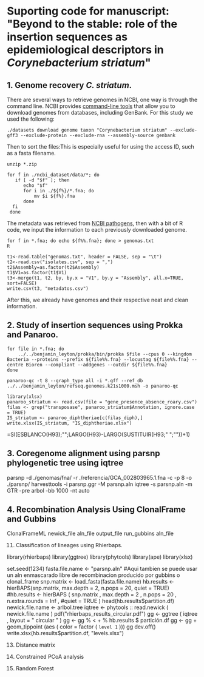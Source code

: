 # Suporting code for manuscript: "Beyond to the stable: role of the insertion sequences as epidemiological descriptors in *Corynebacterium striatum*"

## 1. Genome recovery *C. striatum*.

There are several ways to retrieve genomes in NCBI, one way is through the command line. NCBI provides [command-line tools](https://www.ncbi.nlm.nih.gov/datasets/docs/v1/quickstarts/command-line-tools/) that allow you to download genomes from databases, including GenBank.
For this study we used the following:

`./datasets download genome taxon "Corynebacterium striatum" --exclude-gff3 --exclude-protein --exclude-rna --assembly-source genbank`

Then to sort the files:This is especially useful for using the access ID, such as a fasta filename.

`unzip *.zip`
```
for f in ./ncbi_dataset/data/*; do
   if [ -d "$f" ]; then
      echo "$f"
      for i in ./${f%}/*.fna; do
          mv $i ${f%}.fna
      done
  fi
 done
 ```

The metadata was retrieved from [NCBI pathogens](https://www.ncbi.nlm.nih.gov/pathogens//isolates/#taxgroup_name:%22Corynebacterium%20striatum%22), then with a bit of R code, we input the information to each previously downloaded genome.
 
```
for f in *.fna; do echo ${f%%.fna}; done > genomas.txt
R
```
```
t1<-read.table("genomas.txt", header = FALSE, sep = "\t")
t2<-read.csv("isolates.csv", sep = ",")
t2$Assembly=as.factor(t2$Assembly)
t1$V1=as.factor(t1$V1)
t3<-merge(t1, t2, by, by.x = "V1", by.y = "Assembly", all.x=TRUE, sort=FALSE)
write.csv(t3, "metadatos.csv")
```
After this, we already have genomes and their respective neat and clean information.

## 2. Study of insertion sequences using Prokka and Panaroo.

```
for file in *.fna; do
    ../../benjamin_leyton/prokka/bin/prokka $file --cpus 0 --kingdom Bacteria --proteins --prefix ${file%%.fna} --locustag ${file%%.fna} --centre Bioren --compliant --addgenes --outdir ${file%%.fna}
done
```

`panaroo-qc -t 8 --graph_type all -i *.gff --ref_db ../../benjamin_leyton/refseq.genomes.k21s1000.msh -o panaroo-qc`

```
library(xlsx)
panaroo_striatum <- read.csv(file = "gene_presence_absence_roary.csv")
filas <- grep("transposase", panaroo_striatum$Annotation, ignore.case = TRUE)
IS_striatum <- panaroo_diphtheriae[c(filas_diph),]
write.xlsx(IS_striatum, "IS_diphtheriae.xlsx")
```
=SI(ESBLANCO(H93);"";LARGO(H93)-LARGO(SUSTITUIR(H93;" ";""))+1)

## 3. Coregenome alignment using parsnp  phylogenetic tree using iqtree

parsnp -d ./genomas/fna/ -r ./referencia/GCA_002803965.1.fna -c -p 8 -o ./parsnp/
harvesttools -i parsnp.ggr -M parsnp.aln
iqtree -s parsnp.aln -m GTR -pre arbol -bb 1000 -nt auto

## 4. Recombination Analysis Using ClonalFrame and Gubbins

ClonalFrameML newick_file aln_file output_file 
run_gubbins aln_file 

11. Classification of lineages using Rhierbaps.

library(rhierbaps)
library(ggtree)
library(phytools)
library(ape)
library(xlsx)

set.seed(1234)
fasta.file.name <- "parsnp.aln" #Aqui tambien se puede usar un aln enmascarado libre de recombinacion producido por gubbins o clonal_frame
snp.matrix <- load_fasta(fasta.file.name)
hb.results <- hierBAPS(snp.matrix, max.depth = 2, n.pops = 20, quiet = TRUE)
#hb.results  <- hierBAPS ( snp.matrix , max.depth  =  2 , n.pops  =  20 , n.extra.rounds  =  Inf , 
     #quiet  =  TRUE )
head(hb.results$partition.df)
newick.file.name  <- arlbol.tree
iqtree  <-  phytools :: read.newick ( newick.file.name )
pdf("rhierbaps_results_circular.pdf")
gg  <- ggtree ( iqtree , layout  =  " circular " )
gg  <-  gg % < + % hb.results $ partición.df 
gg  <-  gg  + geom_tippoint (aes ( color  =  factor ( `level 1` )))
gg
dev.off()
write.xlsx(hb.results$partition.df, "levels.xlsx")


13. Distance matrix

15. Constrained PCoA analysis

17. Random Forest

